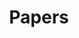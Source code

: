 ---
layout: papers
permalink: /papers/index.html
title: "Papers"
tags: [blog, papers, publications projects, nick ornstein, neuroscience, machine learning]
---